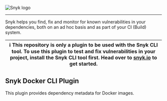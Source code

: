 ![Snyk logo](https://snyk.io/style/asset/logo/snyk-print.svg)

***

Snyk helps you find, fix and monitor for known vulnerabilities in your dependencies, both on an ad hoc basis and as part of your CI (Build) system.

| :information_source: This repository is only a plugin to be used with the Snyk CLI tool. To use this plugin to test and fix vulnerabilities in your project, install the Snyk CLI tool first. Head over to [snyk.io](https://github.com/snyk/snyk) to get started. |
| --- |

## Snyk Docker CLI Plugin

This plugin provides dependency metadata for Docker images. 
